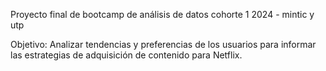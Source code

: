 Proyecto final de bootcamp de análisis de datos cohorte 1 2024 - mintic y utp

Objetivo:   Analizar tendencias y preferencias de los usuarios para informar las estrategias de adquisición de contenido para Netflix.

